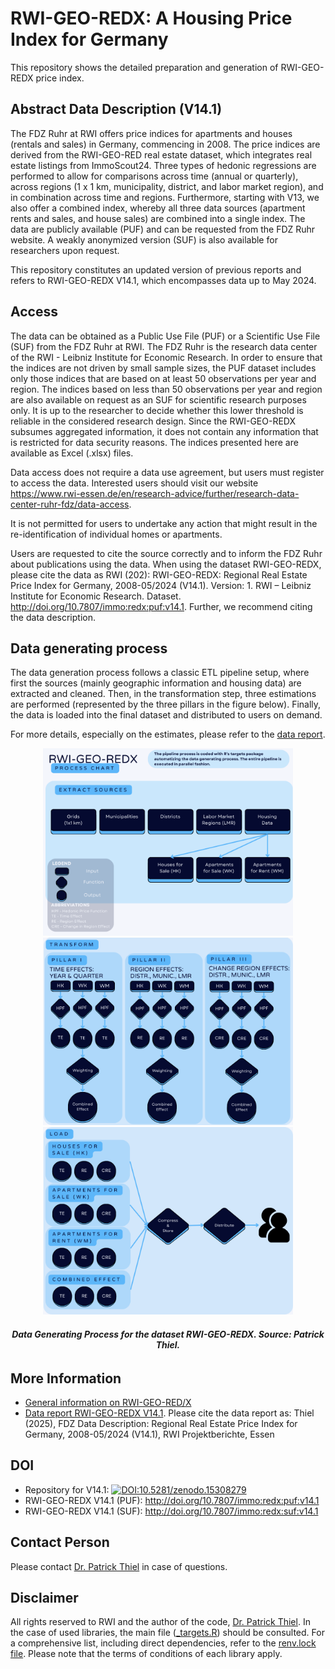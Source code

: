 # RWI-GEO-REDX: A Housing Price Index for Germany

This repository shows the detailed preparation and generation of RWI-GEO-REDX price index.

## Abstract Data Description (V14.1)

The FDZ Ruhr at RWI offers price indices for apartments and houses (rentals and sales) in Germany, commencing in 2008. The price indices are derived from the RWI-GEO-RED real estate dataset, which integrates real estate listings from ImmoScout24. Three types of hedonic regressions are performed to allow for comparisons across time (annual or quarterly), across regions (1 x 1 km, municipality, district, and labor market region), and in combination across time and regions. Furthermore, starting with V13, we also offer a combined index, whereby all three data sources (apartment rents and sales, and house sales) are combined into a single index. The data are publicly available (PUF) and can be requested from the FDZ Ruhr website. A weakly anonymized version (SUF) is also available for researchers upon request.

This repository constitutes an updated version of previous reports and refers to RWI-GEO-REDX V14.1, which encompasses data up to May 2024.

## Access

The data can be obtained as a Public Use File (PUF) or a Scientific Use File (SUF) from the FDZ Ruhr at RWI. The FDZ Ruhr is the research data center of the RWI - Leibniz Institute for Economic Research. In order to ensure that the indices are not driven by small sample sizes, the PUF dataset includes only those indices that are based on at least 50 observations per year and region. The indices based on less than 50 observations per year and region are also available on request as an SUF for scientific research purposes only. It is up to the researcher to decide whether this lower threshold is reliable in the considered research design. Since the RWI-GEO-REDX subsumes aggregated information, it does not contain any information that is restricted for data security reasons. The indices presented here are available as Excel (.xlsx) files.

Data access does not require a data use agreement, but users must register to access the data. Interested users should visit our website https://www.rwi-essen.de/en/research-advice/further/research-data-center-ruhr-fdz/data-access.

It is not permitted for users to undertake any action that might result in the re-identification of individual homes or apartments.

Users are requested to cite the source correctly and to inform the FDZ Ruhr about publications using the data. When using the dataset RWI-GEO-REDX, please cite the data as RWI (202): RWI-GEO-REDX: Regional Real Estate Price Index for Germany, 2008-05/2024 (V14.1). Version: 1. RWI – Leibniz Institute for Economic Research. Dataset. http://doi.org/10.7807/immo:redx:puf:v14.1. Further, we recommend citing the data description.

## Data generating process

The data generation process follows a classic ETL pipeline setup, where first the sources (mainly geographic information and housing data) are extracted and cleaned. Then, in the transformation step, three estimations are performed (represented by the three pillars in the figure below). Finally, the data is loaded into the final dataset and distributed to users on demand.

For more details, especially on the estimates, please refer to the [data report](https://www.rwi-essen.de/fileadmin/user_upload/RWI/FDZ/Datenbeschreibung-REDX-v14_1.pdf).

<div style="text-align: center;">
    <img src="output/process_picture_extract.png" alt="Extract" width="400"/> 
</div>

<div style="text-align: center;">
    <img src="output/process_picture_transform.png" alt="Transform" width="400"/> 
</div>

<div style="text-align: center;">
    <img src="output/process_picture_load.png" alt="Load" width="400"/> 
</div>
<h6 style="text-align: center;"><strong>Data Generating Process for the dataset RWI-GEO-REDX. Source: Patrick Thiel.</strong></h6>

## More Information

- [General information on RWI-GEO-RED/X](https://www.rwi-essen.de/en/research-advice/further/research-data-center-ruhr-fdz/data-sets/rwi-geo-red/x-real-estate-data-and-price-indices)
- [Data report RWI-GEO-REDX V14.1](https://www.rwi-essen.de/fileadmin/user_upload/RWI/FDZ/Datenbeschreibung-REDX-v14_1.pdf). Please cite the data report as: Thiel (2025), FDZ Data Description: Regional Real Estate Price Index for Germany, 2008-05/2024 (V14.1), RWI Projektberichte, Essen

## DOI
- Repository for V14.1: [![DOI:10.5281/zenodo.15308279](http://img.shields.io/badge/DOI-10.5281/zenodo.15308279-048BC0.svg)](https://zenodo.org/account/settings/github/repository/PThie/RWI-GEO-REDX)
- RWI-GEO-REDX V14.1 (PUF): http://doi.org/10.7807/immo:redx:puf:v14.1
- RWI-GEO-REDX V14.1 (SUF): http://doi.org/10.7807/immo:redx:suf:v14.1

## Contact Person

Please contact [Dr. Patrick Thiel](https://www.rwi-essen.de/rwi/team/person/patrick-thiel) in case of questions.

## Disclaimer

All rights reserved to RWI and the author of the code, [Dr. Patrick Thiel](https://www.rwi-essen.de/rwi/team/person/patrick-thiel). In the case of used libraries, the main file ([_targets.R](https://github.com/PThie/RWI-GEO-REDX/blob/main/_targets.R)) should be consulted. For a comprehensive list, including direct dependencies, refer to the [renv.lock file](https://github.com/PThie/RWI-GEO-REDX/blob/main/renv.lock). Please note that the terms of conditions of each library apply.
